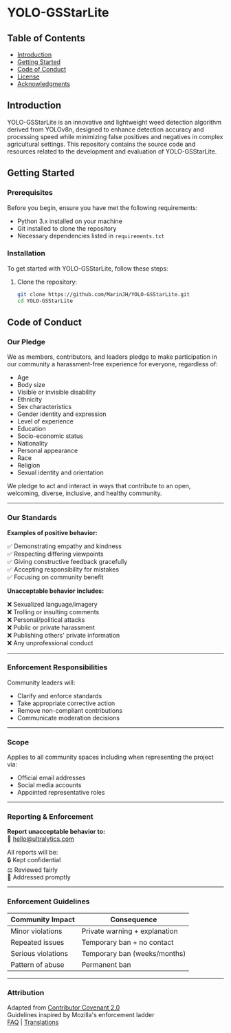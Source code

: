 # YOLO-GSStarLite

## Table of Contents
- [Introduction](#introduction)
- [Getting Started](#getting-started)
- [Code of Conduct](#code-of-conduct)
- [License](#license)
- [Acknowledgments](#acknowledgments)

## Introduction

YOLO-GSStarLite is an innovative and lightweight weed detection algorithm derived from YOLOv8n, designed to enhance detection accuracy and processing speed while minimizing false positives and negatives in complex agricultural settings. This repository contains the source code and resources related to the development and evaluation of YOLO-GSStarLite.

## Getting Started

### Prerequisites

Before you begin, ensure you have met the following requirements:

- Python 3.x installed on your machine
- Git installed to clone the repository
- Necessary dependencies listed in `requirements.txt`

### Installation

To get started with YOLO-GSStarLite, follow these steps:

1. Clone the repository:
   ```bash
   git clone https://github.com/MarinJH/YOLO-GSStarLite.git
   cd YOLO-GSStarLite
## Code of Conduct

### Our Pledge

We as members, contributors, and leaders pledge to make participation in our community a harassment-free experience for everyone, regardless of:

- Age
- Body size
- Visible or invisible disability
- Ethnicity
- Sex characteristics  
- Gender identity and expression
- Level of experience
- Education
- Socio-economic status
- Nationality
- Personal appearance
- Race
- Religion
- Sexual identity and orientation

We pledge to act and interact in ways that contribute to an open, welcoming, diverse, inclusive, and healthy community.

---

### Our Standards

**Examples of positive behavior:**

✅ Demonstrating empathy and kindness  
✅ Respecting differing viewpoints  
✅ Giving constructive feedback gracefully  
✅ Accepting responsibility for mistakes  
✅ Focusing on community benefit  

**Unacceptable behavior includes:**

❌ Sexualized language/imagery  
❌ Trolling or insulting comments  
❌ Personal/political attacks  
❌ Public or private harassment  
❌ Publishing others' private information  
❌ Any unprofessional conduct  

---

### Enforcement Responsibilities

Community leaders will:

- Clarify and enforce standards
- Take appropriate corrective action
- Remove non-compliant contributions  
- Communicate moderation decisions

---

### Scope

Applies to all community spaces including when representing the project via:

- Official email addresses  
- Social media accounts  
- Appointed representative roles  

---

### Reporting & Enforcement

**Report unacceptable behavior to:**  
📧 hello@ultralytics.com

All reports will be:  
🔒 Kept confidential  
⚖️ Reviewed fairly  
🚨 Addressed promptly

---

### Enforcement Guidelines

| Community Impact | Consequence |
|------------------|-------------|
| Minor violations | Private warning + explanation |
| Repeated issues | Temporary ban + no contact |
| Serious violations | Temporary ban (weeks/months) |
| Pattern of abuse | Permanent ban |

---

### Attribution

Adapted from [Contributor Covenant 2.0](https://www.contributor-covenant.org/version/2/0/code_of_conduct.html)  
Guidelines inspired by Mozilla's enforcement ladder  
[FAQ](https://www.contributor-covenant.org/faq) | [Translations](https://www.contributor-covenant.org/translations)
